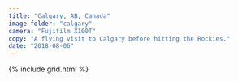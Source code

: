 ```yaml
---
title: "Calgary, AB, Canada"
image-folder: "calgary"
camera: "Fujifilm X100T"
copy: "A flying visit to Calgary before hitting the Rockies."
date: "2018-08-06"
---
```


{% include grid.html %}